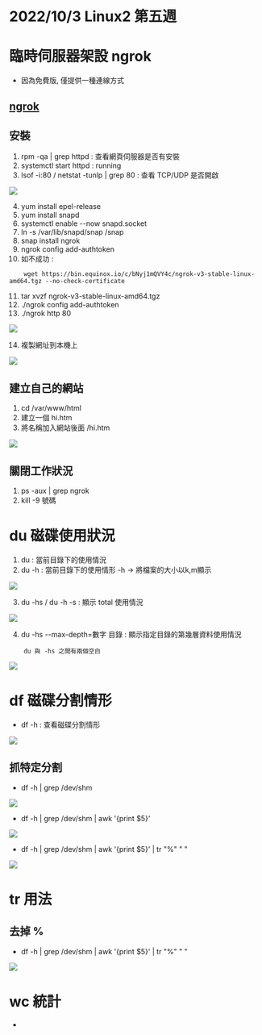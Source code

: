 # 2022/10/3 Linux2 第五週

# 臨時伺服器架設 ngrok
* 因為免費版, 僅提供一種連線方式
## [ngrok](https://askie.today/ngrok-localhost-server-settings/)
## 安裝
1. rpm -qa | grep httpd : 查看網頁伺服器是否有安裝
2. systemctl start httpd : running
3. lsof -i:80 / netstat -tunlp | grep 80 : 查看 TCP/UDP 是否開啟

![](https://github.com/yucing/linux2/blob/main/picture/40.png)

4. yum install epel-release
5. yum install snapd
6. systemctl enable --now snapd.socket
7. ln -s /var/lib/snapd/snap /snap
8. snap install ngrok
9. ngrok config add-authtoken <Your token>
10. 如不成功 :
```
    wget https://bin.equinox.io/c/bNyj1mQVY4c/ngrok-v3-stable-linux-amd64.tgz --no-check-certificate
```
11. tar xvzf ngrok-v3-stable-linux-amd64.tgz
12. ./ngrok config add-authtoken <Your token>
13. ./ngrok http 80

![](https://github.com/yucing/linux2/blob/main/picture/41.png)

14. 複製網址到本機上

![](https://github.com/yucing/linux2/blob/main/picture/42.png)

## 建立自己的網站
1. cd /var/www/html
2. 建立一個 hi.htm
3. 將名稱加入網站後面 /hi.htm

![](https://github.com/yucing/linux2/blob/main/picture/43.png)

## 關閉工作狀況
1. ps -aux | grep ngrok
2. kill -9 號碼

# du 磁碟使用狀況
1. du : 當前目錄下的使用情況
2. du -h : 當前目錄下的使用情形 -h -> 將檔案的大小以k,m顯示

![](https://github.com/yucing/linux2/blob/main/picture/44.png)

3. du -hs / du -h -s : 顯示 total 使用情況

![](https://github.com/yucing/linux2/blob/main/picture/45.png)

4. du  -hs --max-depth=數字 目錄 : 顯示指定目錄的第幾層資料使用情況
```
    du 與 -hs 之間有兩個空白
```

![](https://github.com/yucing/linux2/blob/main/picture/46.png)

# df 磁碟分割情形
* df -h : 查看磁碟分割情形

![](https://github.com/yucing/linux2/blob/main/picture/47.png)

## 抓特定分割
* df -h | grep /dev/shm

![](https://github.com/yucing/linux2/blob/main/picture/48.png)

* df -h | grep /dev/shm | awk '{print $5}'

![](https://github.com/yucing/linux2/blob/main/picture/49.png)

* df -h | grep /dev/shm | awk '{print $5}' | tr "%" " "

![](https://github.com/yucing/linux2/blob/main/picture/50.png)

# tr 用法
## 去掉 %
* df -h | grep /dev/shm | awk '{print $5}' | tr "%" " "

![](https://github.com/yucing/linux2/blob/main/picture/50.png)

# wc 統計
* 